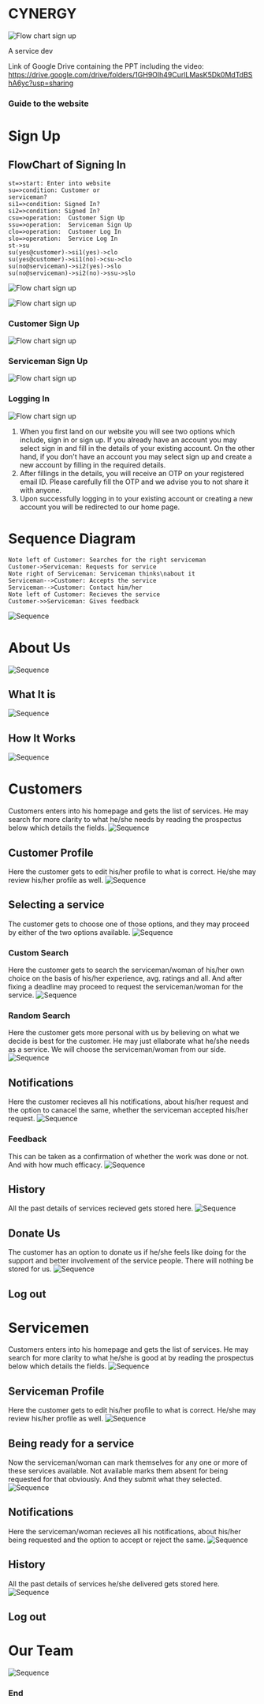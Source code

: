 # CYNERGY
![Flow chart sign up](https://github.com/rohitkumar9710/CYNERGY/blob/main/media/readme/logo%20redueced.png)

A service dev

Link of Google Drive containing the PPT including the video:
https://drive.google.com/drive/folders/1GH9Olh49CurlLMasK5Dk0MdTdBShA6yc?usp=sharing

### Guide to the website

# Sign Up

## FlowChart of Signing In

```flow
st=>start: Enter into website
su=>condition: Customer or
serviceman?
si1=>condition: Signed In? 
si2=>condition: Signed In? 
csu=>operation:  Customer Sign Up 
ssu=>operation:  Serviceman Sign Up
clo=>operation:  Customer Log In 
slo=>operation:  Service Log In 
st->su
su(yes@customer)->si1(yes)->clo
su(yes@customer)->si1(no)->csu->clo
su(no@serviceman)->si2(yes)->slo
su(no@serviceman)->si2(no)->ssu->slo
```
![Flow chart sign up](https://github.com/rohitkumar9710/CYNERGY/blob/main/media/readme/flowchart.JPG)

![Flow chart sign up](https://github.com/rohitkumar9710/CYNERGY/blob/main/media/readme/Sign%20Up.jpeg)
### Customer Sign Up
![Flow chart sign up](https://github.com/rohitkumar9710/CYNERGY/blob/main/media/readme/Sign%20up%20Form%20Customer.jpeg)
### Serviceman Sign Up
![Flow chart sign up](https://github.com/rohitkumar9710/CYNERGY/blob/main/media/readme/Sign%20up%20Form%20Serviceman.jpeg)
### Logging In
![Flow chart sign up](https://github.com/rohitkumar9710/CYNERGY/blob/main/media/readme/Signing%20In.jpeg)




                    

1.	When you first land on our website you will see two options which include, sign in or sign up. If you already have an account you may select sign in and fill in the details of your existing account. On the other hand, if you don't have an account you may select sign up and create a new account by filling in the required details.
2.	After fillings in the details, you will receive an OTP on your registered email ID. Please carefully fill the OTP and we advise you to not share it with anyone.
3.	Upon successfully logging in to your existing account or creating a new account you will be redirected to our home page.

# Sequence Diagram
                    
```seq
Note left of Customer: Searches for the right serviceman 
Customer->Serviceman: Requests for service 
Note right of Serviceman: Serviceman thinks\nabout it 
Serviceman-->Customer: Accepts the service 
Serviceman-->Customer: Contact him/her
Note left of Customer: Recieves the service
Customer->>Serviceman: Gives feedback
```
![Sequence](https://github.com/rohitkumar9710/CYNERGY/blob/main/media/readme/sequence.JPG)
# About Us
![Sequence](https://github.com/rohitkumar9710/CYNERGY/blob/main/media/readme/About%20Us%201.jpeg)
## What It is
![Sequence](https://github.com/rohitkumar9710/CYNERGY/blob/main/media/readme/About%20Us%20What%20It%20Is.jpeg)
## How It Works
![Sequence](https://github.com/rohitkumar9710/CYNERGY/blob/main/media/readme/About%20us%20How%20it%20works.jpeg)



# Customers
Customers enters into his homepage and gets the list of services.
He may search for more clarity to what he/she needs by reading the prospectus below which details the fields.
![Sequence](https://github.com/rohitkumar9710/CYNERGY/blob/main/media/readme/Customer%20homepage.jpeg)

## Customer Profile
Here the customer gets to edit his/her profile to what is correct. He/she may review his/her profile as well. 
![Sequence](https://github.com/rohitkumar9710/CYNERGY/blob/main/media/readme/Customer%20profile%20edit.jpeg)
## Selecting a service
The customer gets to choose one of those options, and they may proceed by either of the two options available.
![Sequence](https://github.com/rohitkumar9710/CYNERGY/blob/main/media/readme/Customer%20homepage%202.jpeg)
### Custom Search
Here the customer gets to search the serviceman/woman of his/her own choice on the basis of his/her experience, avg. ratings and all. And after fixing a deadline may proceed to request the serviceman/woman for the service.
![Sequence](https://github.com/rohitkumar9710/CYNERGY/blob/main/media/readme/Custom%20Search.jpeg)
### Random Search
  
Here the customer gets more personal with us by believing on what we decide is best for the customer. He may just ellaborate what he/she needs as a service. We will choose the serviceman/woman from our side.
![Sequence](https://github.com/rohitkumar9710/CYNERGY/blob/main/media/readme/Random%20Search.jpeg)
## Notifications
  
Here the customer recieves all his notifications, about his/her request and the option to canacel the same, whether the serviceman accepted his/her request.
![Sequence](https://github.com/rohitkumar9710/CYNERGY/blob/main/media/readme/Customer%20notification.jpeg)
  
### Feedback
  
This can be taken as a confirmation of whether the work was done or not. And with how much efficacy.
![Sequence](https://github.com/rohitkumar9710/CYNERGY/blob/main/media/readme/Customer%20feedback.jpeg)
  
## History
All the past details of services recieved gets stored here.
![Sequence](https://github.com/rohitkumar9710/CYNERGY/blob/main/media/readme/Customer%20History.jpeg)
  
## Donate Us
  
The customer has an option to donate us if he/she feels like doing for the support and better involvement of the service people. There will nothing be stored for us.
![Sequence](https://github.com/rohitkumar9710/CYNERGY/blob/main/media/readme/Donate%20Us.jpeg)
  
## Log out
  
# Servicemen

Customers enters into his homepage and gets the list of services.
He may search for more clarity to what he/she is good at by reading the prospectus below which details the fields.
![Sequence](https://github.com/rohitkumar9710/CYNERGY/blob/main/media/readme/Service%20Homepage%201.jpeg)

## Serviceman Profile
  
Here the customer gets to edit his/her profile to what is correct. He/she may review his/her profile as well.
![Sequence](https://github.com/rohitkumar9710/CYNERGY/blob/main/media/readme/Serviceman%20profile.jpeg)
    
## Being ready for a service
  
Now the serviceman/woman can mark themselves for any one or more of these services available. Not available marks them absent for being requested for that obviously.
And they submit what they selected.
![Sequence](https://github.com/rohitkumar9710/CYNERGY/blob/main/media/readme/Service%20Homepage%202.jpeg)
## Notifications
  
Here the serviceman/woman recieves all his notifications, about his/her being requested and the option to accept or reject the same.
![Sequence](https://github.com/rohitkumar9710/CYNERGY/blob/main/media/readme/ServiceNotification.png)
## History
  
All the past details of services he/she delivered gets stored here.
![Sequence](https://github.com/rohitkumar9710/CYNERGY/blob/main/media/readme/Service%20History.jpeg)
## Log out
# Our Team
![Sequence](https://github.com/rohitkumar9710/CYNERGY/blob/main/media/readme/Our%20Team.jpeg)


                


### End
   
